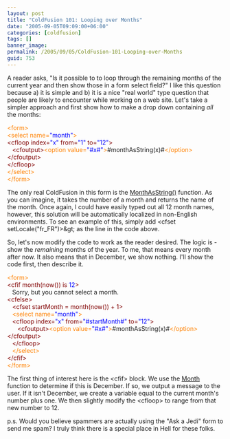 ```yaml
---
layout: post
title: "ColdFusion 101: Looping over Months"
date: "2005-09-05T09:09:00+06:00"
categories: [coldfusion]
tags: []
banner_image: 
permalink: /2005/09/05/ColdFusion-101-Looping-over-Months
guid: 753
---
```


A reader asks, "Is it possible to to loop through the remaining months of the current year and then show those in a form select field?" I like this question because a) it is simple and b) it is a nice "real world" type question that people are likely to encounter while working on a web site. Let's take a simpler approach and first show how to make a drop down containing <i>all</i> the months:

<div class="code"><FONT COLOR=NAVY><FONT COLOR=FF8000>&lt;form&gt;</FONT></FONT><br>
<FONT COLOR=NAVY><FONT COLOR=FF8000>&lt;select name=<FONT COLOR=BLUE>"month"</FONT>&gt;</FONT></FONT><br>
<FONT COLOR=MAROON>&lt;cfloop index=<FONT COLOR=BLUE>"x"</FONT> from=<FONT COLOR=BLUE>"1"</FONT> to=<FONT COLOR=BLUE>"12"</FONT>&gt;</FONT><br>
&nbsp;&nbsp;&nbsp;<FONT COLOR=MAROON>&lt;cfoutput&gt;</FONT><FONT COLOR=NAVY><FONT COLOR=FF8000>&lt;option value=<FONT COLOR=BLUE>"#x#"</FONT>&gt;</FONT></FONT>#monthAsString(x)#<FONT COLOR=NAVY><FONT COLOR=FF8000>&lt;/option&gt;</FONT></FONT><FONT COLOR=MAROON>&lt;/cfoutput&gt;</FONT><br>
<FONT COLOR=MAROON>&lt;/cfloop&gt;</FONT><br>
<FONT COLOR=NAVY><FONT COLOR=FF8000>&lt;/select&gt;</FONT></FONT><br>
<FONT COLOR=NAVY><FONT COLOR=FF8000>&lt;/form&gt;</FONT></FONT></div>

The only real ColdFusion in this form is the <a href="http://livedocs.macromedia.com/coldfusion/7/htmldocs/00000589.htm">MonthAsString()</a> function. As you can imagine, it takes the number of a month and returns the name of the month. Once again, I could have easily typed out all 12 month names, however, this solution will be automatically localized in non-English environments. To see an example of this, simply add &lt;cfset setLocale("fr_FR")>\&gt; as the line in the code above. 

So, let's now modify the code to work as the reader desired. The logic is - show the <i>remaining</i> months of the year. To me, that means every month after now. It also means that in December, we show nothing. I'll show the code first, then describe it.

<div class="code"><FONT COLOR=NAVY><FONT COLOR=FF8000>&lt;form&gt;</FONT></FONT><br>
<FONT COLOR=MAROON>&lt;cfif month(now()) is<FONT COLOR=BLUE> 12</FONT>&gt;</FONT><br>
&nbsp;&nbsp;&nbsp;Sorry, but you cannot select a month.<br>
<FONT COLOR=MAROON>&lt;cfelse&gt;</FONT><br>
&nbsp;&nbsp;&nbsp;<FONT COLOR=MAROON>&lt;cfset startMonth = month(now()) + 1&gt;</FONT><br>
&nbsp;&nbsp;&nbsp;<FONT COLOR=NAVY><FONT COLOR=FF8000>&lt;select name=<FONT COLOR=BLUE>"month"</FONT>&gt;</FONT></FONT><br>
&nbsp;&nbsp;&nbsp;<FONT COLOR=MAROON>&lt;cfloop index=<FONT COLOR=BLUE>"x"</FONT> from=<FONT COLOR=BLUE>"#startMonth#"</FONT> to=<FONT COLOR=BLUE>"12"</FONT>&gt;</FONT><br>
&nbsp;&nbsp;&nbsp;&nbsp;&nbsp;&nbsp;<FONT COLOR=MAROON>&lt;cfoutput&gt;</FONT><FONT COLOR=NAVY><FONT COLOR=FF8000>&lt;option value=<FONT COLOR=BLUE>"#x#"</FONT>&gt;</FONT></FONT>#monthAsString(x)#<FONT COLOR=NAVY><FONT COLOR=FF8000>&lt;/option&gt;</FONT></FONT><FONT COLOR=MAROON>&lt;/cfoutput&gt;</FONT><br>
&nbsp;&nbsp;&nbsp;<FONT COLOR=MAROON>&lt;/cfloop&gt;</FONT><br>
&nbsp;&nbsp;&nbsp;<FONT COLOR=NAVY><FONT COLOR=FF8000>&lt;/select&gt;</FONT></FONT><br>
<FONT COLOR=MAROON>&lt;/cfif&gt;</FONT><br>
<FONT COLOR=NAVY><FONT COLOR=FF8000>&lt;/form&gt;</FONT></FONT></div>

The first thing of interest here is the &lt;cfif&gt; block. We use the <a href="http://livedocs.macromedia.com/coldfusion/7/htmldocs/00000588.htm">Month</a> function to determine if this is December. If so, we output a message to the user. If it isn't December, we create a variable equal to the current month's number plus one. We then slightly modify the &lt;cfloop&gt; to range from that new number to 12. 

p.s. Would you believe spammers are actually using the "Ask a Jedi" form to send me spam? I truly think there is a special place in Hell for these folks.